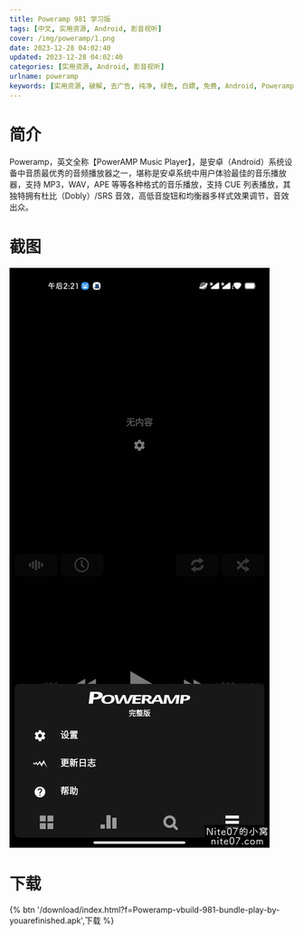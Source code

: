 ```yaml
---
title: Poweramp 981 学习版
tags: [中文, 实用资源, Android, 影音视听]
cover: /img/poweramp/1.png
date: 2023-12-28 04:02:40
updated: 2023-12-28 04:02:40
categories: [实用资源, Android, 影音视听]
urlname: poweramp
keywords: [实用资源, 破解, 去广告, 纯净, 绿色, 白嫖, 免费, Android, Poweramp]
---
```


# 简介

Poweramp，英文全称【PowerAMP Music Player】，是安卓（Android）系统设备中音质最优秀的音频播放器之一，堪称是安卓系统中用户体验最佳的音乐播放器，支持 MP3，WAV，APE 等等各种格式的音乐播放，支持 CUE 列表播放，其独特拥有杜比（Dobly）/SRS 音效，高低音旋钮和均衡器多样式效果调节，音效出众。

# 截图

![](/img/poweramp/2.jpg)

# 下载

{% btn '/download/index.html?f=Poweramp-vbuild-981-bundle-play-by-youarefinished.apk',下载 %}
